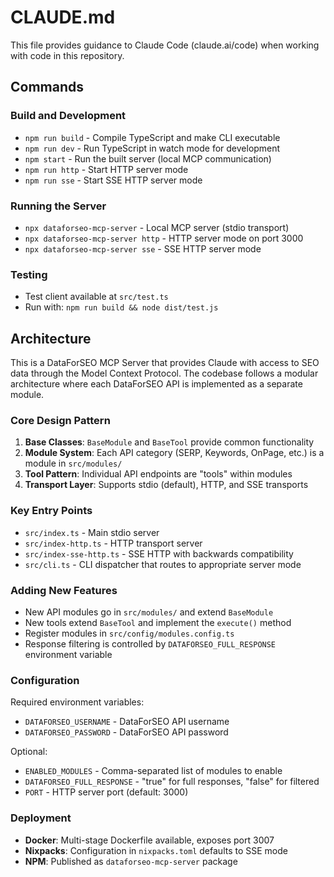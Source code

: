 # CLAUDE.md

This file provides guidance to Claude Code (claude.ai/code) when working with code in this repository.

## Commands

### Build and Development
- `npm run build` - Compile TypeScript and make CLI executable
- `npm run dev` - Run TypeScript in watch mode for development
- `npm start` - Run the built server (local MCP communication)
- `npm run http` - Start HTTP server mode
- `npm run sse` - Start SSE HTTP server mode

### Running the Server
- `npx dataforseo-mcp-server` - Local MCP server (stdio transport)
- `npx dataforseo-mcp-server http` - HTTP server mode on port 3000
- `npx dataforseo-mcp-server sse` - SSE HTTP server mode

### Testing
- Test client available at `src/test.ts`
- Run with: `npm run build && node dist/test.js`

## Architecture

This is a DataForSEO MCP Server that provides Claude with access to SEO data through the Model Context Protocol. The codebase follows a modular architecture where each DataForSEO API is implemented as a separate module.

### Core Design Pattern
1. **Base Classes**: `BaseModule` and `BaseTool` provide common functionality
2. **Module System**: Each API category (SERP, Keywords, OnPage, etc.) is a module in `src/modules/`
3. **Tool Pattern**: Individual API endpoints are "tools" within modules
4. **Transport Layer**: Supports stdio (default), HTTP, and SSE transports

### Key Entry Points
- `src/index.ts` - Main stdio server
- `src/index-http.ts` - HTTP transport server
- `src/index-sse-http.ts` - SSE HTTP with backwards compatibility
- `src/cli.ts` - CLI dispatcher that routes to appropriate server mode

### Adding New Features
- New API modules go in `src/modules/` and extend `BaseModule`
- New tools extend `BaseTool` and implement the `execute()` method
- Register modules in `src/config/modules.config.ts`
- Response filtering is controlled by `DATAFORSEO_FULL_RESPONSE` environment variable

### Configuration
Required environment variables:
- `DATAFORSEO_USERNAME` - DataForSEO API username
- `DATAFORSEO_PASSWORD` - DataForSEO API password

Optional:
- `ENABLED_MODULES` - Comma-separated list of modules to enable
- `DATAFORSEO_FULL_RESPONSE` - "true" for full responses, "false" for filtered
- `PORT` - HTTP server port (default: 3000)

### Deployment
- **Docker**: Multi-stage Dockerfile available, exposes port 3007
- **Nixpacks**: Configuration in `nixpacks.toml` defaults to SSE mode
- **NPM**: Published as `dataforseo-mcp-server` package